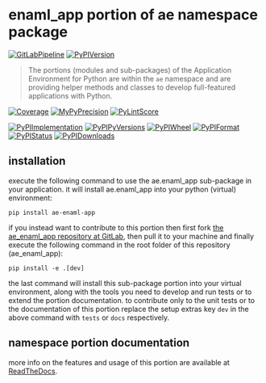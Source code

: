 <!--
  THIS FILE IS EXCLUSIVELY MAINTAINED IN THE NAMESPACE ROOT PACKAGE. CHANGES HAVE TO BE DONE THERE.
-->
# enaml_app portion of ae namespace package

[![GitLabPipeline](https://img.shields.io/gitlab/pipeline/ae-group/ae_enaml_app/master?logo=python)](
    https://gitlab.com/ae-group/ae_enaml_app)
[![PyPIVersion](https://img.shields.io/pypi/v/ae_enaml_app)](
    https://pypi.org/project/ae-enaml-app/#history)

>The portions (modules and sub-packages) of the Application Environment for Python are within
the `ae` namespace and are providing helper methods and classes to develop
full-featured applications with Python.

[![Coverage](https://ae-group.gitlab.io/ae_enaml_app/coverage.svg)](
    https://ae-group.gitlab.io/ae_enaml_app/coverage/ae_enaml_app_py.html)
[![MyPyPrecision](https://ae-group.gitlab.io/ae_enaml_app/mypy.svg)](
    https://ae-group.gitlab.io/ae_enaml_app/lineprecision.txt)
[![PyLintScore](https://ae-group.gitlab.io/ae_enaml_app/pylint.svg)](
    https://ae-group.gitlab.io/ae_enaml_app/pylint.log)

[![PyPIImplementation](https://img.shields.io/pypi/implementation/ae_enaml_app)](
    https://pypi.org/project/ae-enaml-app/)
[![PyPIPyVersions](https://img.shields.io/pypi/pyversions/ae_enaml_app)](
    https://pypi.org/project/ae-enaml-app/)
[![PyPIWheel](https://img.shields.io/pypi/wheel/ae_enaml_app)](
    https://pypi.org/project/ae-enaml-app/)
[![PyPIFormat](https://img.shields.io/pypi/format/ae_enaml_app)](
    https://pypi.org/project/ae-enaml-app/)
[![PyPIStatus](https://img.shields.io/pypi/status/ae_enaml_app)](
    https://libraries.io/pypi/ae-enaml-app)
[![PyPIDownloads](https://img.shields.io/pypi/dm/ae_enaml_app)](
    https://pypi.org/project/ae-enaml-app/#files)


## installation


execute the following command to use the ae.enaml_app sub-package in your
application. it will install ae.enaml_app into your python (virtual) environment:
 
```shell script
pip install ae-enaml-app
```

if you instead want to contribute to this portion then first fork
[the ae_enaml_app repository at GitLab](https://gitlab.com/ae-group/ae_enaml_app "ae.enaml_app code repository"),
then pull it to your machine and finally execute the following command in the root folder
of this repository (ae_enaml_app):

```shell script
pip install -e .[dev]
```

the last command will install this sub-package portion into your virtual environment, along with
the tools you need to develop and run tests or to extend the portion documentation.
to contribute only to the unit tests or to the documentation of this portion replace
the setup extras key `dev` in the above command with `tests` or `docs` respectively.


## namespace portion documentation

more info on the features and usage of this portion are available at
[ReadTheDocs](https://ae.readthedocs.io/en/latest/_autosummary/ae.enaml_app.html#module-ae.enaml_app
"ae_enaml_app documentation").

<!-- common files version 0.2.77 deployed version 0.2.22 (with 0.2.77)
     to https://gitlab.com/ae-group as ae_enaml_app sub-package as well as
     to https://ae-group.gitlab.io with CI check results as well as
     to https://pypi.org/project/ae-enaml-app as namespace portion ae-enaml-app.
-->
